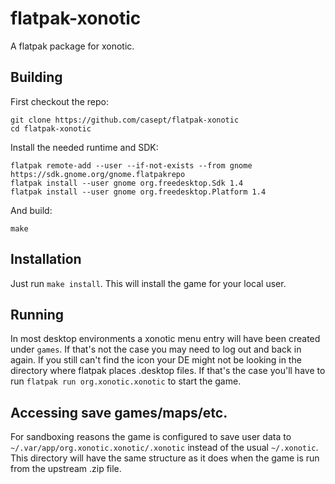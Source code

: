 # flatpak-xonotic    

A flatpak package for xonotic.       

## Building     
First checkout the repo:     
```
git clone https://github.com/casept/flatpak-xonotic     
cd flatpak-xonotic     
```

Install the needed runtime and SDK:        
```
flatpak remote-add --user --if-not-exists --from gnome https://sdk.gnome.org/gnome.flatpakrepo       
flatpak install --user gnome org.freedesktop.Sdk 1.4      
flatpak install --user gnome org.freedesktop.Platform 1.4          
```

And build:
```
make     
```

## Installation      
Just run `make install`. This will install the game for your local user.     

## Running        
In most desktop environments a xonotic menu entry will have been created under `games`. If that's not the case you may need to log out and back in again. If you still can't find the icon your DE might not be looking in the directory where flatpak places .desktop files. If that's the case you'll have to run `flatpak run org.xonotic.xonotic` to start the game.

## Accessing save games/maps/etc.
For sandboxing reasons the game is configured to save user data to `~/.var/app/org.xonotic.xonotic/.xonotic` instead of the usual `~/.xonotic`. This directory will have the same structure as it does when the game is run from the upstream .zip file.
